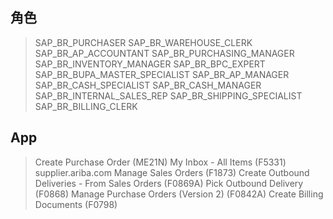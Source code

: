 ## 角色
> SAP_BR_PURCHASER
> SAP_BR_WAREHOUSE_CLERK
> SAP_BR_AP_ACCOUNTANT
> SAP_BR_PURCHASING_MANAGER
> SAP_BR_INVENTORY_MANAGER
> SAP_BR_BPC_EXPERT
> SAP_BR_BUPA_MASTER_SPECIALIST
> SAP_BR_AP_MANAGER
> SAP_BR_CASH_SPECIALIST
> SAP_BR_CASH_MANAGER
> SAP_BR_INTERNAL_SALES_REP
> SAP_BR_SHIPPING_SPECIALIST
> SAP_BR_BILLING_CLERK
## App
> Create Purchase Order (ME21N)
> My Inbox - All Items (F5331)
> supplier.ariba.com
> Manage Sales Orders (F1873)
> Create Outbound Deliveries - From Sales Orders (F0869A)
> Pick Outbound Delivery (F0868)
> Manage Purchase Orders (Version 2) (F0842A)
> Create Billing Documents (F0798)